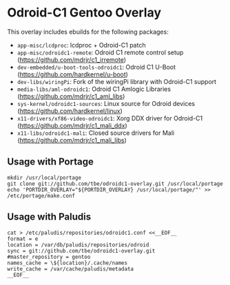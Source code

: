 Odroid-C1 Gentoo Overlay
========================

This overlay includes ebuilds for the following packages:

* `app-misc/lcdproc`: lcdproc + Odroid-C1 patch
* `app-misc/odroidc1-remote`: Odroid C1 remote control setup (https://github.com/mdrjr/c1_irremote)
* `dev-embedded/u-boot-tools-odroidc1`: Odroid C1 U-Boot (https://github.com/hardkernel/u-boot)
* `dev-libs/wiringPi`: Fork of the wiringPi library with Odroid-C1 support
* `media-libs/aml-odroidc1`: Odroid C1 Amlogic Libraries (https://github.com/mdrjr/c1_aml_libs)
* `sys-kernel/odroidc1-sources`: Linux source for Odroid devices (https://github.com/hardkernel/linux)
* `x11-drivers/xf86-video-odroidc1`: Xorg DDX driver for Odroid-C1 (https://github.com/mdrjr/c1_mali_ddx)
* `x11-libs/odroidc1-mali`: Closed source drivers for Mali (https://github.com/mdrjr/c1_mali_libs)

Usage with Portage
------------------

```
mkdir /usr/local/portage
git clone git://github.com/tbe/odroidc1-overlay.git /usr/local/portage
echo 'PORTDIR_OVERLAY="${PORTDIR_OVERLAY} /usr/local/portage/"' >> /etc/portage/make.conf
```
Usage with Paludis
------------------

```
cat > /etc/paludis/repositories/odroidc1.conf <<__EOF__
format = e
location = /var/db/paludis/repositories/odroid
sync = git://github.com/tbe/odroidc1-overlay.git
#master_repository = gentoo
names_cache = \${location}/.cache/names
write_cache = /var/cache/paludis/metadata
__EOF__
```
